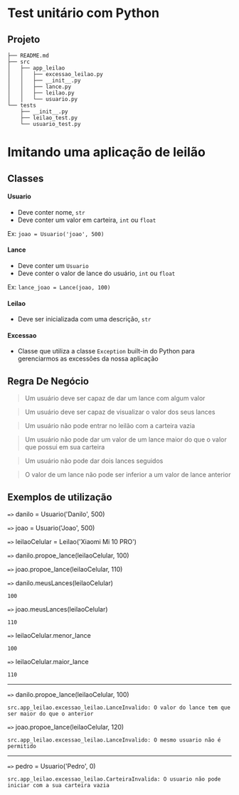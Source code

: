 # Test unitário com Python

## Projeto

```
├── README.md
├── src
│   ├── app_leilao
│   │   ├── excessao_leilao.py
│   │   ├── __init__.py
│   │   ├── lance.py
│   │   ├── leilao.py
│   │   └── usuario.py
└── tests
    ├── __init__.py
    ├── leilao_test.py
    └── usuario_test.py
```

# Imitando uma aplicação de leilão

## Classes

#### Usuario

* Deve conter nome, `str`
* Deve conter um valor em carteira, `int` ou `float`

Ex: `joao = Usuario('joao', 500)`

#### Lance

* Deve conter um `Usuario`
* Deve conter o valor de lance do usuário, `int` ou `float`

Ex: `lance_joao = Lance(joao, 100)`

#### Leilao

* Deve ser inicializada com uma descrição, `str`

#### Excessao

* Classe que utiliza a classe `Exception` built-in do Python para gerenciarmos as excessões da nossa aplicação

## Regra De Negócio

> Um usuário deve ser capaz de dar um lance com algum valor

> Um usuário deve ser capaz de visualizar o valor dos seus lances

> Um usuário não pode entrar no leilão com a carteira vazia

> Um usuário não pode dar um valor de um lance maior do que o valor que possui em sua carteira

> Um usuário não pode dar dois lances seguidos

> O valor de um lance não pode ser inferior a um valor de lance anterior

## Exemplos de utilização

`=>` danilo = Usuario('Danilo', 500)

`=>` joao = Usuario('Joao', 500)

`=>` leilaoCelular = Leilao('Xiaomi Mi 10 PRO')

`=>` danilo.propoe_lance(leilaoCelular, 100)

`=>` joao.propoe_lance(leilaoCelular, 110)

`=>` danilo.meusLances(leilaoCelular)

`100`

`=>` joao.meusLances(leilaoCelular)

`110`

`=>` leilaoCelular.menor_lance

`100`

`=>` leilaoCelular.maior_lance

`110`

---
`=>` danilo.propoe_lance(leilaoCelular, 100)

`src.app_leilao.excessao_leilao.LanceInvalido: O valor do lance tem que ser maior do que o anterior`

`=>` joao.propoe_lance(leilaoCelular, 120)

`src.app_leilao.excessao_leilao.LanceInvalido: O mesmo usuario não é permitido`

---

`=>` pedro = Usuario('Pedro', 0)

`src.app_leilao.excessao_leilao.CarteiraInvalida: O usuario não pode iniciar com a sua carteira vazia`